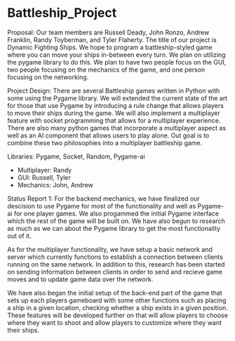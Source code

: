# Battleship_Project

Proposal:
Our team members are Russell Deady, John Ronzo, Andrew Franklin, Randy Toyberman, and Tyler Flaherty. The title of our project is Dynamic Fighting Ships. We hope to program a battleship-styled game where you can move your ships in-between every turn. We plan on utilizing the pygame library to do this. We plan to  have two people focus on the GUI, two people focusing on the mechanics of the game, and one person focusing on the networking.

Project Design:
There are several Battleship games written in Python with some using the Pygame library. We will extended the current state of the art for those that use Pygame by introducing a rule change that allows players to move their ships during the game. We will also implement a multiplayer feature with socket programming that allows for a multiplayer experience. There are also many python games that incorporate a multiplayer aspect as well as an AI component that allows users to play alone. Out goal is to combine these two philosophies into a multiplayer battleship game. 

Libraries: Pygame, Socket, Random, Pygame-ai

- Multiplayer: Randy
- GUI: Russell, Tyler
- Mechanics: John, Andrew

Status Report 1: For the backend mechanics, we have finalized our descision to use Pygame for most of the functionality and well as Pygame-ai for one player games. We also progammed the initial Pygame interface which the rest of the game will be built on. We have also begun to research as much as we can about the Pygame library to get the most functionality out of it.

As for the multiplayer functionality, we have setup a basic network and server which currently functions to establish a connection between clients running on the same network. In addition to this, research has been started on sending information between clients in order to send and recieve game moves and to update game data over the network.

We have also began the initial setup of the back-end part of the game that sets up each players gameboard with some other functions such as placing a ship in a given location, checking whether a ship exists in a given position. These features will be developed further on that will allow players to choose where they want to shoot and allow players to customize where they want their ships.

